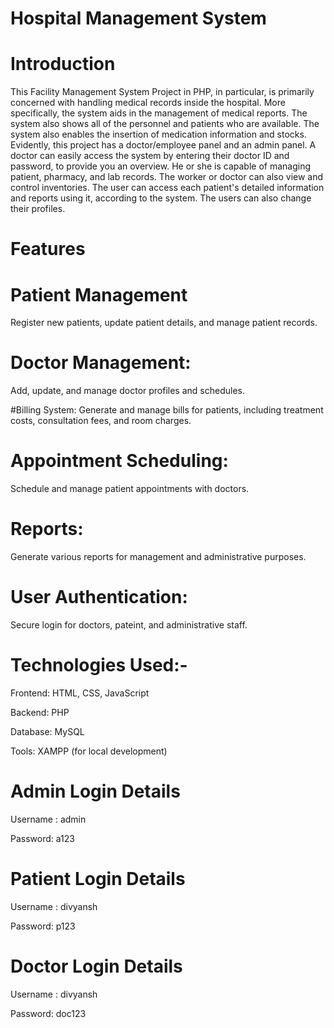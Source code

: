 
# Hospital Management System

# Introduction

This Facility Management System Project in PHP, in particular, is primarily concerned with handling medical records inside the hospital. More specifically, the system aids in the management of medical reports. The system also shows all of the personnel and patients who are available. The system also enables the insertion of medication information and stocks. Evidently, this project has a doctor/employee panel and an admin panel. A doctor can easily access the system by entering their doctor ID and password, to provide you an overview. He or she is capable of managing patient, pharmacy, and lab records. The worker or doctor can also view and control inventories. The user can access each patient's detailed information and reports using it, according to the system. The users can also change their profiles.

# Features 

# Patient Management 
Register new patients, update patient details, and manage patient records.

# Doctor Management: 
Add, update, and manage doctor profiles and schedules.

#Billing System: 
Generate and manage bills for patients, including treatment costs, consultation fees, and room charges.

# Appointment Scheduling:
 Schedule and manage patient appointments with doctors.

# Reports:
 Generate various reports for management and administrative purposes.

# User Authentication: 
Secure login for doctors, pateint, and administrative staff.

# Technologies Used:-

Frontend: HTML, CSS, JavaScript

Backend: PHP

Database: MySQL

Tools: XAMPP (for local development)


# Admin Login Details

Username : admin

Password: a123

# Patient Login Details

Username : divyansh

Password: p123

# Doctor Login Details

Username : divyansh

Password: doc123

